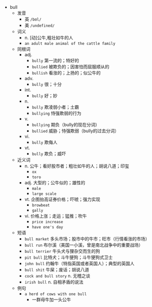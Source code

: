 - bull
  - 发音
    - 英 `/bʊl/`
    - 美 `/undefined/`
  - 词义
    - n. [动]公牛,粗壮如牛的人
    - `an adult male animal of the cattle family`
  - 同根词
    - adj.
      - `bully` 第一流的；特好的
      - `bullied` 被欺负的；因害怕而屈服顺从的
      - `bullish` 看涨的；上扬的；似公牛的
    - adv.
      - `bully` 很；十分
    - int.
      - `bully` 好；妙
    - n.
      - `bully` 欺凌弱小者；土霸
      - `bullying` 恃强欺弱的行为
    - v.
      - `bullying` 期负（bully的现在分词）
      - `bullied` 威胁；恃强欺弱（bully的过去分词）
    - vi.
      - `bully` 欺侮人
    - vt.
      - `bully` 欺负；威吓
  - 近义词
    - n. 公牛；看好股市者；粗壮如牛的人；胡说八道；印玺
      - `ox`
      - `toro`
    - adj. 大型的；公牛似的；雄性的
      - `male`
      - `large scale`
    - vt. 企图抬高证券价格；吓唬；强力实现
      - `browbeat`
      - `gally`
    - vi. 价格上涨；走运；猛推；吹牛
      - `price increase`
      - `have one's day`
  - 短语
    - `bull market` 多头市场；股市中的牛市；旺市（行情看涨的市场） 
    - `bull run` 布尔溪（美国一小溪，曾是南北战争中的重要战场） 
    - `bull terrier` 牛头犬与狸杂交而生的狗 
    - `pit bull` 比特犬；斗牛㹴狗；斗牛㹴狗式卫士 
    - `john bull` 约翰牛（特指英国或者英国人）；典型的英国人 
    - `bull shit` 牛屎；废话；胡说八道 
    - `cock and bull story` n. 无稽之谈 
    - `irish bull` n. 自相矛盾的说法 
  - 例句
    - `a herd of cows with one bull`
      - 一群母牛加一头公牛


